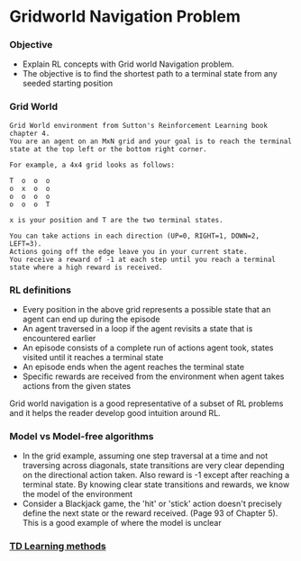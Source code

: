 # Gridworld Navigation Problem


### Objective

*   Explain RL concepts with Grid world Navigation problem.
*   The objective is to find the shortest path to a terminal state from any
    seeded starting position

### Grid World

```
Grid World environment from Sutton's Reinforcement Learning book chapter 4.
You are an agent on an MxN grid and your goal is to reach the terminal state at the top left or the bottom right corner.

For example, a 4x4 grid looks as follows:

T  o  o  o
o  x  o  o
o  o  o  o
o  o  o  T

x is your position and T are the two terminal states.

You can take actions in each direction (UP=0, RIGHT=1, DOWN=2, LEFT=3).
Actions going off the edge leave you in your current state.
You receive a reward of -1 at each step until you reach a terminal state where a high reward is received.
```

### RL definitions

*   Every position in the above grid represents a possible state that an agent
    can end up during the episode
*   An agent traversed in a loop if the agent revisits a state that is
    encountered earlier
*   An episode consists of a complete run of actions agent took, states visited
    until it reaches a terminal state
*   An episode ends when the agent reaches the terminal state
*   Specific rewards are received from the environment when agent takes actions
    from the given states

Grid world navigation is a good representative of a subset of RL problems and it
helps the reader develop good intuition around RL.

### Model vs Model-free algorithms

*   In the grid example, assuming one step traversal at a time and not
    traversing across diagonals, state transitions are very clear depending on
    the directional action taken. Also reward is -1 except after reaching a
    terminal state. By knowing clear state transitions and rewards, we know the
    model of the environment
*   Consider a Blackjack game, the 'hit' or 'stick' action doesn't precisely
    define the next state or the reward received. (Page 93 of Chapter 5). This
    is a good example of where the model is unclear

### [TD Learning methods](tdlearning.md)

